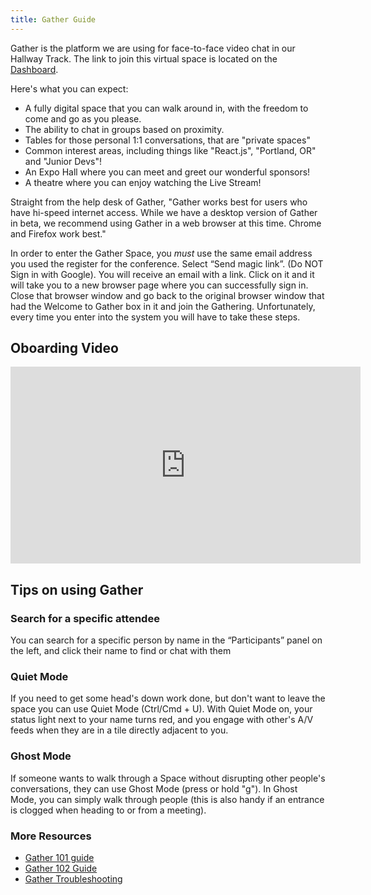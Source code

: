 ```yaml
---
title: Gather Guide
---
```

Gather is the platform we are using for face-to-face video chat in our Hallway Track. The link to join this virtual space is located on the [Dashboard](/home/dashboard).

Here's what you can expect:

- A fully digital space that you can walk around in, with the freedom to come and go as you please.
- The ability to chat in groups based on proximity.
- Tables for those personal 1:1 conversations, that are "private spaces"
- Common interest areas, including things like "React.js", "Portland, OR" and "Junior Devs"!
- An Expo Hall where you can meet and greet our wonderful sponsors!
- A theatre where you can enjoy watching the Live Stream!

Straight from the help desk of Gather, "Gather works best for users who have hi-speed internet access. While we have a desktop version of Gather in beta, we recommend using Gather in a web browser at this time. Chrome and Firefox work best."

In order to enter the Gather Space, you *must* use the same email address you used the register for the conference. Select “Send magic link”. (Do NOT Sign in with Google). You will receive an email with a link. Click on it and it will take you to a new browser page where you can successfully sign in. Close that browser window and go back to the original browser window that had the Welcome to Gather box in it and join the Gathering. Unfortunately, every time you enter into the system you will have to take these steps.

## Oboarding Video

<div class="video-container"><iframe width="560" height="315" src="https://www.youtube.com/embed/kurUG-Aw6DQ" title="YouTube video player" frameborder="0" allow="accelerometer; autoplay; clipboard-write; encrypted-media; gyroscope; picture-in-picture" allowfullscreen></iframe></div>

## Tips on using Gather 
### Search for a specific attendee
You can search for a specific person by name in the “Participants” panel on the left, and click their name to find or chat with them

### Quiet Mode 
If you need to get some head's down work done, but don't want to leave the space you can use Quiet Mode (Ctrl/Cmd + U). With Quiet Mode on, your status light next to your name turns red, and you engage with other's A/V feeds when they are in a tile directly adjacent to you.

### Ghost Mode
If someone wants to walk through a Space without disrupting other people's conversations, they can use Ghost Mode (press or hold "g"). In Ghost Mode, you can simply walk through people (this is also handy if an entrance is clogged when heading to or from a meeting). 

### More Resources

* <a target="_blank" href="https://support.gather.town/help/movement-and-basics">Gather 101 guide</a>
* <a target="_blank" href="https://support.gather.town/help/gather-102">Gather 102 Guide</a>
* <a target="_blank" href="https://support.gather.town/help/troubleshooting-checklist">Gather Troubleshooting</a>

